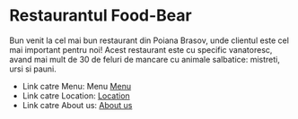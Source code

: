 # Restaurantul Food-Bear

Bun venit la cel mai bun restaurant din Poiana Brasov, unde clientul este cel mai important pentru noi! 
Acest restaurant este cu specific vanatoresc, avand mai mult de 30 de feluri de mancare cu animale salbatice: mistreti, ursi si pauni.

* Link catre Menu: Menu [Menu](Luciantask.md)
* Link catre Location: [Location](location.md)
* Link catre About us: [About us](about-page.md)
